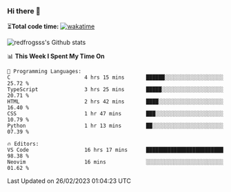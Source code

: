 ### Hi there 👋

⏳**Total code time:** [![wakatime](https://wakatime.com/badge/user/2cbd8003-b8b8-4565-92d7-ad9c23ff1846.svg)](https://wakatime.com/@2cbd8003-b8b8-4565-92d7-ad9c23ff1846)

<img src="https://github-readme-stats.vercel.app/api?username=redfrogsss&show_icons=true" alt="redfrogsss's Github stats"></img>

<!--START_SECTION:waka-->
📊 **This Week I Spent My Time On** 

```text
💬 Programming Languages: 
C                        4 hrs 15 mins       ██████░░░░░░░░░░░░░░░░░░░   25.72 % 
TypeScript               3 hrs 25 mins       █████░░░░░░░░░░░░░░░░░░░░   20.71 % 
HTML                     2 hrs 42 mins       ████░░░░░░░░░░░░░░░░░░░░░   16.40 % 
CSS                      1 hr 47 mins        ███░░░░░░░░░░░░░░░░░░░░░░   10.79 % 
Python                   1 hr 13 mins        ██░░░░░░░░░░░░░░░░░░░░░░░   07.39 % 

🔥 Editors: 
VS Code                  16 hrs 17 mins      █████████████████████████   98.38 % 
Neovim                   16 mins             ░░░░░░░░░░░░░░░░░░░░░░░░░   01.62 % 
```


 Last Updated on 26/02/2023 01:04:23 UTC
<!--END_SECTION:waka-->
